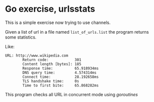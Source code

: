 # Go exercise, urlsstats

This is a simple exercise now trying to use channels.

Given a list of url in a file named `list_of_urls.list` the program returns some statistics.

Like:
```
URL: http://www.wikipedia.com
        Return code:            301
        Content length [bytes]: 185
        Response time:          65.918934ms
        DNS query time:         4.574314ms
        Connect time:           28.192658ms
        TLS handshake time:     0s
        Time to first bite:     65.868282ms
```

This program checks all URL in concurrent mode using _goroutines_
